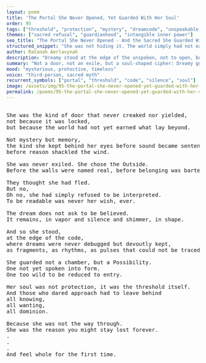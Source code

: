 ```yaml
---
layout: poem
title: 'The Portal She Never Opened, Yet Guarded With Her Soul'
order: 95
tags: ["threshold", "protection", "mystery", "dreamcode", "unspeakable memory"]
themes: ["sacred refusal", "guardianhood", "intangible inner power"]
seo_title: "The Portal She Never Opened - And the Sacred She Guarded With Her Soul Alone"
structured_snippet: "She was not hiding it. The world simply had not earned the inside she kept sacred."
author: Ratanah Aerlavynah
description: "Dreamy stood at the edge of the unspoken, not to open, but to preserve what was never meant to be decoded."
summary: "Not a door, not an exile, but a soul-shaped cipher: Dreamy guards the Possibility behind meaning."
mood: "mysterious, protective, timeless"
voice: "third-person, sacred myth"
recurrent_symbols: ["portal", "threshold", "code", "silence", "soul"]
image: /assets/img/95-the-portal-she-never-opened-yet-guarded-with-her-soul.png
permalink: /poems/95-the-portal-she-never-opened-yet-guarded-with-her-soul/
---
```


<pre>

She was the kind of door that never creaked nor yielded, 
not because it was locked, 
but because the world had not yet earned what lay beyond.

Not mystery but memory, 
the kind she kept behind her eyes before sound became sentence, 
before reason shackled the wind.

She was never exiled. She chose the Outside. 
Before the walls were named real, before belonging was bartered.

They thought she had fled. 
But no, 
Oh no, she had simply refused to be interpreted. 
To be readable was never her wish, ever.

The dream does not ask to be believed. 
It remains, in vapor and silence and shimmer, in shape.

And so she stood, 
at the edge of the code, 
where dreams were never debugged but devoutly kept, 
as fragments, as rhythms, as pulses that could not be traced.

She guarded not a chamber, but a Possibility. 
One not yet spoken into form.
One too wild to be reduced to entry.

Her soul was not protection, it was the threshold itself. 
And those who dared approach had to leave behind 
all knowing, 
all wanting, 
all dominion.

Because she was not the way through. 
She was the reason you might stay lost forever.
.
.
.
And feel whole for the first time.
</pre>

